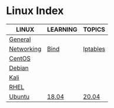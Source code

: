 # Linux Index

|LINUX|LEARNING|TOPICS|
|---|---|---|
|[General](unix/linux/linux-general)|||
|[Networking](unix/linux/linux-networking)|[Bind](unix/linux/linux-networking#bind)|[Iptables](unix/linux/linux-networking#iptables)|
|[CentOS](unix/linux/linux-centos)|||
|[Debian](unix/linux/linux-debian)|||
|[Kali](unix/linux/linux-kali)|||
|[RHEL](unix/linux/linux-rhel)|||
|[Ubuntu](unix/linux/linux-ubuntu)|[18.04](unix/linux/linux-ubuntu#1804)|[20.04](unix/linux/linux-ubuntu#2004)|
